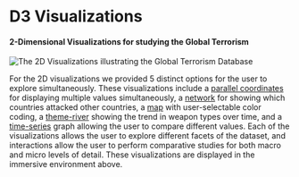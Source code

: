 # D3 Visualizations #
#### 2-Dimensional Visualizations for studying the Global Terrorism ####

![The 2D Visualizations illustrating the Global Terrorism Database](https://github.com/jkotlarek/VidiVRWall/blob/master/Assets/StreamingAssets/D3Vis/2DInteractions.png)

For the 2D visualizations we provided 5 distinct options for the user to explore simultaneously. These visualizations include a [parallel coordinates](https://github.com/jkotlarek/VidiVRWall/blob/master/Assets/StreamingAssets/D3Vis/parallel.html) for displaying multiple values simultaneously, a [network](https://github.com/jkotlarek/VidiVRWall/blob/master/Assets/StreamingAssets/D3Vis/graph.html) for showing which countries attacked other countries, a [map](https://github.com/jkotlarek/VidiVRWall/blob/master/Assets/StreamingAssets/D3Vis/map.html) with user-selectable color coding, a [theme-river](https://github.com/jkotlarek/VidiVRWall/blob/master/Assets/StreamingAssets/D3Vis/theme-river.html) showing the trend in weapon types over time, and a [time-series](https://github.com/jkotlarek/VidiVRWall/blob/master/Assets/StreamingAssets/D3Vis/time-series.html) graph allowing the user to compare different values. Each of the visualizations allows the user to explore different facets of the dataset, and interactions allow the user to perform comparative studies for both macro and micro levels of detail. These visualizations are displayed in the immersive environment above.
